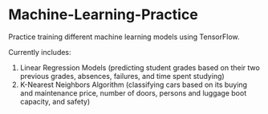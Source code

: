 # Machine-Learning-Practice

Practice training different machine learning models using TensorFlow.

Currently includes:
1) Linear Regression Models (predicting student grades based on their two previous grades, absences, failures, and time spent studying)
2) K-Nearest Neighbors Algorithm (classifying cars based on its buying and maintenance price, number of doors, persons and luggage boot capacity, and safety)

